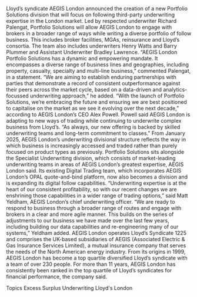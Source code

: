 Lloyd’s syndicate AEGIS London announced the creation of a new Portfolio Solutions division that will focus on following third-party underwriting expertise in the London market.
Led by respected underwriter Richard Palengat, Portfolio Solutions will allow AEGIS London to engage with brokers in a broader range of ways while writing a diverse portfolio of follow business. This includes broker facilities, MGAs, reinsurance and Lloyd’s consortia. The team also includes underwriters Henry Watts and Barry Plummer and Assistant Underwriter Bradley Lawrence.
“AEGIS London Portfolio Solutions has a dynamic and empowering mandate. It encompasses a diverse range of business lines and geographies, including property, casualty, specialty and multi-line business,” commented Palengat, in a statement.
“We are aiming to establish enduring partnerships with parties that demonstrate a record of consistent outperformance against their peers across the market cycle, based on a data-driven and analytics-focussed underwriting approach,” he added.
“With the launch of Portfolio Solutions, we’re embracing the future and ensuring we are best positioned to capitalise on the market as we see it evolving over the next decade,” according to AEGIS London’s CEO Alex Powell.
Powell said AEGIS London is adapting to new ways of trading while continuing to underwrite complex business from Lloyd’s. “As always, our new offering is backed by skilled underwriting teams and long-term commitment to classes.”
From January 2025, AEGIS London’s underwriting divisional structure reflects the way in which business is increasingly accessed and traded rather than purely focused on product types as previously.
Portfolio Solutions sits alongside the Specialist Underwriting division, which consists of market-leading underwriting teams in areas of AEGIS London’s greatest expertise, AEGIS London said. Its existing Digital Trading team, which incorporates AEGIS London’s OPAL quote-and-bind platform, now also becomes a division and is expanding its digital follow capabilities.
“Underwriting expertise is at the heart of our consistent profitability, so with our recent changes we are enshrining those capabilities in a wider range of trading options,” said Matt Yeldham, AEGIS London’s chief underwriting officer.
“We are ready to respond to business through a broader range of routes and engage with brokers in a clear and more agile manner. This builds on the series of adjustments to our business we have made over the last few years, including building our data capabilities and re-engineering many of our systems,” Yeldham added.
AEGIS London operates Lloyd’s Syndicate 1225 and comprises the UK-based subsidiaries of AEGIS (Associated Electric & Gas Insurance Services Limited), a mutual insurance company that serves the needs of the North American energy industry. From its origins in 1999, AEGIS London has become a top quartile diversified Lloyd’s syndicate with a team of over 230 people. For more than 11 years, AEGIS London has consistently been ranked in the top quartile of Lloyd’s syndicates for financial performance, the company said.

Topics
Excess Surplus
Underwriting
Lloyd's
London
